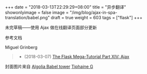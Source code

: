 +++
date = "2018-03-13T22:29:29+08:00"
title = "异步翻译"
showonlyimage = false
image = "/img/blog/ajax-in-spa-translation/babel.png"
draft = true
weight = 603
tags = ["flask"]
+++

未完草稿——使用 Ajax 做在线翻译页面部分更新
<!--more-->


参考文档

Miguel Grinberg

> - (2018-03-07) [The Flask Mega-Tutorial Part XIV: Ajax](https://blog.miguelgrinberg.com/post/the-flask-mega-tutorial-part-xiv-ajax)

封面图片来自 [Algolia Babel tower](https://dribbble.com/shots/4168328-Algolia-Babel-tower) <a href="https://dribbble.com/tiphaineg"><i class="fa fa-dribbble" aria-hidden="true"></i> Tiphaine G</a>
